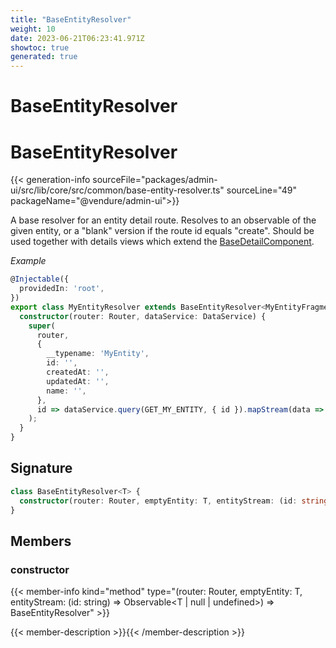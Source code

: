 ```yaml
---
title: "BaseEntityResolver"
weight: 10
date: 2023-06-21T06:23:41.971Z
showtoc: true
generated: true
---
```

<!-- This file was generated from the Vendure source. Do not modify. Instead, re-run the "docs:build" script -->

# BaseEntityResolver
<div class="symbol">


# BaseEntityResolver

{{< generation-info sourceFile="packages/admin-ui/src/lib/core/src/common/base-entity-resolver.ts" sourceLine="49" packageName="@vendure/admin-ui">}}

A base resolver for an entity detail route. Resolves to an observable of the given entity, or a "blank"
version if the route id equals "create". Should be used together with details views which extend the
<a href='/admin-ui-api/list-detail-views/base-detail-component#basedetailcomponent'>BaseDetailComponent</a>.

*Example*

```TypeScript
@Injectable({
  providedIn: 'root',
})
export class MyEntityResolver extends BaseEntityResolver<MyEntityFragment> {
  constructor(router: Router, dataService: DataService) {
    super(
      router,
      {
        __typename: 'MyEntity',
        id: '',
        createdAt: '',
        updatedAt: '',
        name: '',
      },
      id => dataService.query(GET_MY_ENTITY, { id }).mapStream(data => data.myEntity),
    );
  }
}
```

## Signature

```TypeScript
class BaseEntityResolver<T> {
  constructor(router: Router, emptyEntity: T, entityStream: (id: string) => Observable<T | null | undefined>)
}
```
## Members

### constructor

{{< member-info kind="method" type="(router: Router, emptyEntity: T, entityStream: (id: string) =&#62; Observable&#60;T | null | undefined&#62;) => BaseEntityResolver"  >}}

{{< member-description >}}{{< /member-description >}}


</div>
